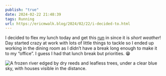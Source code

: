 ```yaml
---
publish: "true"
date: 2024-02-22 21:48:39
tags: Running
url: https://ericmwalk.blog/2024/02/22/i-decided-to.html
---
```


I decided to flex my lunch today and get this [run](https://strava.com/activities/10815894336) in since it is *short weather*! Day started crazy at work with lots of little things to tackle so I ended up working in the  dining room as I didn’t have a break long enough to make  it to my “office”. I guess I had that lunch break but priorities. 😁

![A frozen river edged by dry reeds and leafless trees, under a clear blue sky, with houses visible in the distance.](https://ericmwalk.blog/uploads/2024/img-7981.jpeg)